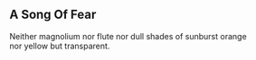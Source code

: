 A Song Of Fear
--------------
Neither magnolium nor flute nor dull shades of sunburst orange  
nor yellow but transparent.  
